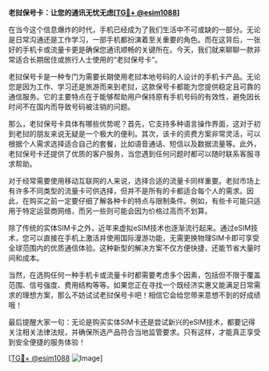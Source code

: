 **老挝保号卡：让您的通讯无忧无虑[[TG💪+ @esim1088](https://t.me/s/esim1088)]**

在当今这个信息爆炸的时代，手机已经成为了我们生活中不可或缺的一部分。无论是日常沟通还是工作学习，一部手机都扮演着至关重要的角色。而在这背后，一张好的手机卡或流量卡更是确保您通讯顺畅的关键所在。今天，我们就来聊聊一款非常适合长期居住或旅行人士使用的“老挝保号卡”。

老挝保号卡是一种专门为需要长期使用老挝本地号码的人设计的手机卡产品。无论您是因为工作、学习还是旅游而来到老挝，这款保号卡都能为您提供稳定且可靠的通信服务。它的主要特点在于能够帮助用户保持原有手机号码的有效性，避免因长时间不在国内而导致号码被注销的问题。

那么，老挝保号卡具体有哪些优势呢？首先，它支持多种语言操作界面，这对于初到老挝的朋友来说无疑是一个极大的便利。其次，该卡的资费方案非常灵活，可以根据个人需求选择适合自己的套餐，比如语音通话、短信以及数据流量等。此外，老挝保号卡还提供了优质的客户服务，当您遇到任何问题时都可以随时联系客服寻求帮助。

对于经常需要使用移动互联网的人来说，选择合适的流量卡同样重要。老挝市场上有许多不同类型的流量卡可供选择，但并不是所有的卡都适合每个人的需求。因此，在购买之前一定要仔细了解各种卡的特点与限制条件。例如，有些卡可能只适用于特定运营商网络，而另一些则可能会因为价格过高而不划算。

除了传统的实体SIM卡之外，近年来虚拟eSIM技术也逐渐流行起来。通过eSIM技术，您可以直接在手机上激活并使用国际漫游功能，无需更换物理SIM卡即可享受全球范围内的优质通信体验。这种新型的解决方案不仅方便快捷，还能节省大量时间和成本。

当然，在选购任何一种手机卡或流量卡时都需要考虑多个因素，包括但不限于覆盖范围、信号强度、费用结构等等。如果您正在寻找一个既经济实惠又能满足日常需求的理想方案，那么不妨试试老挝保号卡吧！相信它会给您带来意想不到的好成绩哦！

最后提醒大家一句：无论是购买实体SIM卡还是尝试新兴的eSIM技术，都要记得关注相关法律法规，并确保所选产品符合当地监管要求。只有这样，才能真正享受到安全便捷的服务体验！

[[TG💪+ @esim1088](https://t.me/s/esim1088) ![Image](https://i.postimg.cc/4NQfJmqS/Snipaste-2025-05-13-00-14-12.png)]